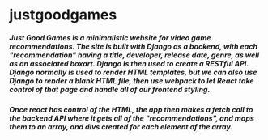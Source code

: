 # justgoodgames
##### Just Good Games is a minimalistic website for video game recommendations. The site is built with Django as a backend, with each "recommendation" having a title, developer, release date, genre, as well as an associated boxart. Django is then used to create a RESTful API. Django normally is used to render HTML templates, but we can also use Django to render a blank HTML file, then use webpack to let React take control of that page and handle all of our frontend styling. 

##### Once react has control of the HTML, the app then makes a fetch call to the backend API where it gets all of the "recommendations", and maps them to an array, and divs created for each element of the array. 
